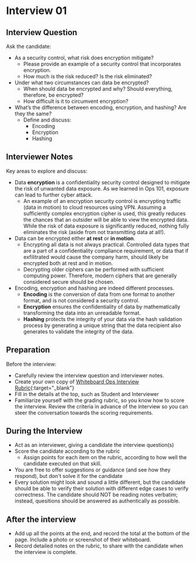 # Interview 01

## Interview Question

Ask the candidate: 

- As a security control, what risk does encryption mitigate? 
  - Please provide an example of a security control that incorporates encryption.
  - How much is the risk reduced? Is the risk eliminated?
- Under what two circumstances can data be encrypted?
  - When should data be encrypted and why? Should everything, therefore, be encrypted?
  - How difficult is it to circumvent encryption?
- What’s the difference between encoding, encryption, and hashing? Are they the same?
  - Define and discuss:
    - Encoding
    - Encryption
    - Hashing

## Interviewer Notes

Key areas to explore and discuss:
- Data **encryption** is a confidentiality security control designed to mitigate the risk of unwanted data exposure. As we learned in Ops 101, exposure can lead to further cyber attack.
  - An example of an encryption security control is encrypting traffic (data in motion) to cloud resources using VPN. Assuming a sufficiently complex encryption cipher is used, this greatly reduces the chances that an outsider will be able to view the encrypted data. While the risk of data exposure is significantly reduced, nothing fully eliminates the risk (aside from not transmitting data at all!).
- Data can be encrypted either **at rest** or **in motion**. 
  - Encrypting all data is not always practical. Controlled data types that are a part of a confidentiality compliance requirement, or data that if exfilitrated would cause the company harm, should likely be encrypted both at rest and in motion.
  - Decrypting older ciphers can be performed with sufficient computing power. Therefore, modern ciphers that are generally considered secure should be chosen.
- Encoding, encryption and hashing are indeed different processes.
  - **Encoding** is the conversion of data from one format to another format, and is not considered a security control.
  - **Encryption** ensures the confidentiality of data by mathematically transforming the data into an unreadable format.
  - **Hashing** protects the integrity of your data via the hash validation process by generating a unique string that the data recipient also generates to validate the integrity of the data.

## Preparation

Before the interview:
- Carefully review the interview question and interviewer notes.
- Create your own copy of [Whiteboard Ops Interview Rubric](https://docs.google.com/spreadsheets/d/1scthkmARfzAFZrSYAp6LA2coOaoWUWbSzMbtIU4jcHw/edit#gid=1422288328){:target="_blank"}
- Fill in the details at the top, such as Student and Interviewer
- Familiarize yourself with the grading rubric, so you know how to score the interview. Review the criteria in advance of the interview so you can steer the conversation towards the scoring requirements.

## During the Interview

- Act as an interviewer, giving a candidate the interview question(s)
- Score the candidate according to the rubric
  - Assign points for each item on the rubric, according to how well the candidate executed on that skill.
- You are free to offer suggestions or guidance (and see how they respond),  but don't solve it for the candidate
- Every solution might look and sound a little different, but the candidate should be able to verify their solution with different edge cases to verify correctness. The candidate should NOT be reading notes verbatim; instead, quesitions should be answered as authentically as possible.

## After the interview

- Add up all the points at the end, and record the total at the bottom of the page. Include a photo or screenshot of their whiteboard.
- Record detailed notes on the rubric, to share with the candidate when the interview is complete.
